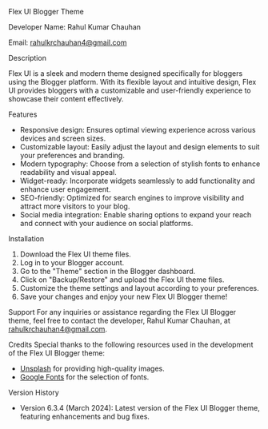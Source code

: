 Flex UI Blogger Theme


Developer Name:  Rahul Kumar Chauhan  

Email: rahulkrchauhan4@gmail.com

Description

Flex UI is a sleek and modern theme designed specifically for bloggers using the Blogger platform. With its flexible layout and intuitive design, Flex UI provides bloggers with a customizable and user-friendly experience to showcase their content effectively.

Features
- Responsive design: Ensures optimal viewing experience across various devices and screen sizes.
- Customizable layout: Easily adjust the layout and design elements to suit your preferences and branding.
- Modern typography: Choose from a selection of stylish fonts to enhance readability and visual appeal.
- Widget-ready: Incorporate widgets seamlessly to add functionality and enhance user engagement.
- SEO-friendly: Optimized for search engines to improve visibility and attract more visitors to your blog.
- Social media integration: Enable sharing options to expand your reach and connect with your audience on social platforms.

Installation
1. Download the Flex UI theme files.
2. Log in to your Blogger account.
3. Go to the "Theme" section in the Blogger dashboard.
4. Click on "Backup/Restore" and upload the Flex UI theme files.
5. Customize the theme settings and layout according to your preferences.
6. Save your changes and enjoy your new Flex UI Blogger theme!

Support
For any inquiries or assistance regarding the Flex UI Blogger theme, feel free to contact the developer, Rahul Kumar Chauhan, at [rahulkrchauhan4@gmail.com](mailto:rahulkrchauhan4@gmail.com).


Credits
Special thanks to the following resources used in the development of the Flex UI Blogger theme:
- [Unsplash](https://unsplash.com/) for providing high-quality images.
- [Google Fonts](https://fonts.google.com/) for the selection of fonts.

Version History
- Version 6.3.4 (March 2024): Latest version of the Flex UI Blogger theme, featuring enhancements and bug fixes.
